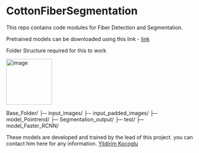 # CottonFiberSegmentation
This repo contains code modules for Fiber Detection and Segmentation.


Pretrained models can be downloaded using this link - [link](https://texastechuniversity-my.sharepoint.com/:f:/g/personal/rgoranta_ttu_edu/Eom5xxJvrzFMmT0lXWCnRwMBYvJLvSLD1oiH418Y3zz1Ew?e=aJSpu2)

Folder Structure required for this to work

<img width="123" alt="image" src="https://github.com/rahultejagorantala/CottonFiberSegmentation/assets/101026703/0bd5d003-3bc4-4a40-9884-680139ebd8c1">


Base_Folder/
├─ input_images/
├─ input_padded_images/
├─ model_Pointrend/
├─ Segmentation_output/
├─ test/
├─ model_Faster_RCNN/


These models are developed and trained by the lead of this project. you can contact him here for any information. [Yildirim Kocoglu](mailto:mrkocoglu@yahoo.com)
